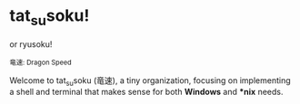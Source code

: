# tat<sub>su</sub>soku!

or ryusoku!

<sub>竜速: Dragon Speed</sub>

Welcome to tat<sub>su</sub>soku (竜速), a tiny organization, focusing on implementing a shell and terminal that makes sense for both __Windows__ and __*nix__ needs.

